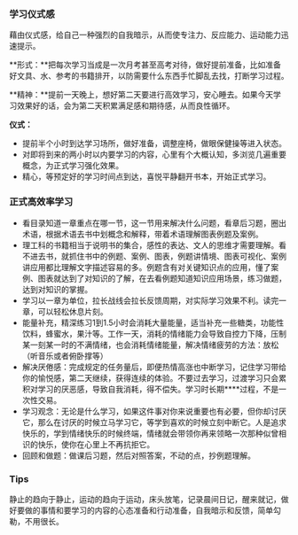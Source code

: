 ### 学习仪式感 ###
藉由仪式感，给自己一种强烈的自我暗示，从而使专注力、反应能力、运动能力迅速提示。

**形式：**把每次学习当成是一次月考甚至高考对待，做好提前准备，比如准备好文具、水、参考的书籍排开，以防需要什么东西手忙脚乱去找，打断学习过程。

**精神：**提前一天晚上，想好第二天要进行高效学习，安心睡去。如果今天学习效果好的话，会为第二天积累满足感和期待感，从而良性循环。

**仪式：**

- 提前半个小时到达学习场所，做好准备，调整座椅，做眼保健操等进入状态。
- 对即将到来的两小时以内要学习的内容，心里有个大概认知，多浏览几遍重要概念，为正式学习强化效果。
- 精心，等预定好的学习时间点到达，喜悦平静翻开书本，开始正式学习。

### 正式高效率学习 ###
- 看目录知道一章重点在哪一节，这一节用来解决什么问题，看章后习题，圈出术语，根据术语去书中划概念和解释，带着术语理解图表例题及案例。
- 理工科的书籍相当于说明书的集合，感性的表达、文人的思维才需要理解。看不进去书，就抓住书中的例题、案例、图表，例题讲情境、图表可视化、案例讲应用都比理解文字描述容易的多。例题含有对关键知识点的应用，懂了案例、图表就达到了对知识的了解，在去看例题知道知识应用场景，练习做题，达到对知识的掌握。
- 学习以一章为单位，拉长战线会拉长反馈周期，对实际学习效果不利。读完一章，可以轻松休息片刻。
- 能量补充，精深练习1到1.5小时会消耗大量能量，适当补充一些糖类，功能性饮料，蜂蜜水，果汁等。工作一天，消耗的情绪能力会导致自控力下降，压制某一刻某一时的不满情绪，也会消耗情绪能量，解决情绪疲劳的方法：放松（听音乐或者俯卧撑等）
- 解决厌倦感：完成规定的任务量后，即便热情高涨也中断学习，记住学习带给你的愉悦感，第二天继续，获得连续的体验。不要过去学习，过渡学习只会累积对学习的厌恶感，导致自我消耗，得不偿失。学习时长期****过程，不是一次性交易。
- 学习观念：无论是什么学习，如果这件事对你来说重要也有必要，但你却讨厌它，那么在讨厌的时候立马学习它，等学到喜欢的时候立刻中断它。人是追求快乐的，学到情绪快乐的时候终端，情绪就会带领你再来领略一次那种似曾相识的快乐，使你在心里上不再抗拒它。
- 回顾和做题：做课后习题，然后对照答案，不动的点，抄例题理解。

### Tips ###
静止的趋向于静止，运动的趋向于运动，床头放笔，记录晨间日记，醒来就记，做好要做的事情和要学习的内容的心态准备和行动准备，自我暗示和反馈，简单勾勒，不用很长。
